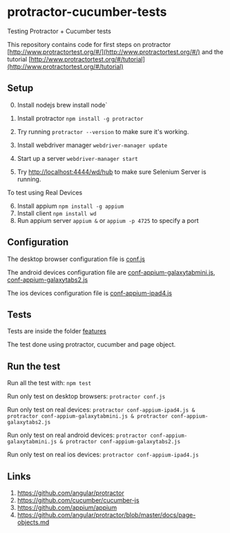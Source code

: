 # protractor-cucumber-tests
Testing Protractor + Cucumber tests

This repository contains code for first steps on protractor [http://www.protractortest.org/#/](http://www.protractortest.org/#/)  and the tutorial [http://www.protractortest.org/#/tutorial](http://www.protractortest.org/#/tutorial)

## Setup

0. Install nodejs brew install node`

1. Install protractor `npm install -g protractor`
2. Try running `protractor --version` to make sure it's working.
3. Install webdriver manager `webdriver-manager update`
4. Start up a server `webdriver-manager start`
5. Try [http://localhost:4444/wd/hub](http://localhost:4444/wd/hub) to make sure Selenium Server is running.

To test using Real Devices

6. Install appium `npm install -g appium`
7. Install client `npm install wd`
8. Run appium server `appium &` or `appium -p 4725` to specify a port

## Configuration

The desktop browser configuration file is [conf.js](conf.js)

The android devices configuration file are [conf-appium-galaxytabmini.js](conf-appium-galaxytabmini.js), [conf-appium-galaxytabs2.js](conf-appium-galaxytabs2.js)

The ios devices configuration file is [conf-appium-ipad4.js](conf-appium-ipad4.js)


## Tests

Tests are inside the folder [features](features/)

The test done using protractor, cucumber and page object.


## Run the test

Run all the test with: `npm test`

Run only test on desktop browsers: `protractor conf.js`

Run only test on real devices: `protractor conf-appium-ipad4.js & protractor conf-appium-galaxytabmini.js & protractor conf-appium-galaxytabs2.js`

Run only test on real android devices: `protractor conf-appium-galaxytabmini.js & protractor conf-appium-galaxytabs2.js`

Run only test on real ios devices: `protractor conf-appium-ipad4.js`

## Links

1. https://github.com/angular/protractor
2. https://github.com/cucumber/cucumber-js
3. https://github.com/appium/appium
4. https://github.com/angular/protractor/blob/master/docs/page-objects.md


